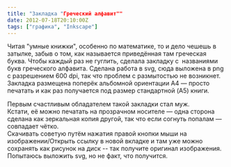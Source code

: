 ```yaml
---
title: "Закладка "Греческий алфавит""
date: 2012-07-18T20:10:00Z
tags: ["графика", "Inkscape"]
---
```


Читая "умные книжки", особенно по математике, то и дело чешешь в затылке, забыв о том, как называется приведённая там греческая буква. Чтобы каждый раз не гуглить, сделала закладку с  названиями букв греческого алфавита. Сделана работа в svg, сюда выложена в png с разрешением 600 dpi, так что проблем с размытостью не возникнет. Закладка размещена поперёк альбомной ориентации A4 — просто печатать и как раз получается под размер стандартной (A5) книги.


Первым счастливым обладателем такой закладки стал муж.  
Кстати, её можно печатать на прозрачном носителе — одна сторона сделана как зеркальная копия другой, так что если согнуть попалам — совпадает чётко.  
Скачивать советую путём нажатия правой кнопки мыши на изображении/Открыть ссылку в новой вкладке и там уже можно сохранять как рисунок на диск -- так получите оригинал изображения. Попытаюсь выложить svg, но не факт, что получится.





